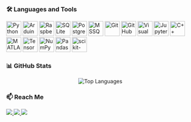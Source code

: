### 🛠️ Languages and Tools

<p align="left">
  <!-- Python -->
  <img src="https://cdn.jsdelivr.net/gh/devicons/devicon/icons/python/python-original.svg" height="40" alt="Python" />
  
  <!-- Arduino -->
  <img src="https://cdn.jsdelivr.net/gh/devicons/devicon/icons/arduino/arduino-original.svg" height="40" alt="Arduino" />

  <!-- Raspberry Pi -->
  <img src="https://cdn.jsdelivr.net/gh/devicons/devicon/icons/raspberrypi/raspberrypi-original.svg" height="40" alt="Raspberry Pi" />
  
  <!-- SQLite -->
  <img src="https://cdn.jsdelivr.net/gh/devicons/devicon/icons/sqlite/sqlite-original.svg" height="40" alt="SQLite" />

  <!-- PostgreSQL -->
  <img src="https://cdn.jsdelivr.net/gh/devicons/devicon/icons/postgresql/postgresql-original.svg" height="40" alt="PostgreSQL" />

  <!-- Microsoft SQL Server -->
  <img src="https://img.icons8.com/color/48/000000/microsoft-sql-server.png" height="40" alt="MSSQL" />

  <!-- Git -->
  <img src="https://cdn.jsdelivr.net/gh/devicons/devicon/icons/git/git-original.svg" height="40" alt="Git" />

  <!-- GitHub -->
  <img src="https://cdn.jsdelivr.net/gh/devicons/devicon/icons/github/github-original.svg" height="40" alt="GitHub" />

  <!-- VS Code -->
  <img src="https://cdn.jsdelivr.net/gh/devicons/devicon/icons/vscode/vscode-original.svg" height="40" alt="Visual Studio Code" />

  <!-- Jupyter Notebook -->
  <img src="https://cdn.jsdelivr.net/gh/devicons/devicon/icons/jupyter/jupyter-original.svg" height="40" alt="Jupyter Notebook" />

  <!-- C/C++ -->
  <img src="https://cdn.jsdelivr.net/gh/devicons/devicon/icons/cplusplus/cplusplus-original.svg" height="40" alt="C++" />

  <!-- MATLAB -->
  <img src="https://cdn.jsdelivr.net/gh/devicons/devicon/icons/matlab/matlab-original.svg" height="40" alt="MATLAB" />
  <!-- TensorFlow -->
  <img src="https://cdn.jsdelivr.net/gh/devicons/devicon/icons/tensorflow/tensorflow-original.svg" height="40" alt="TensorFlow" />

  <!-- NumPy -->
  <img src="https://cdn.jsdelivr.net/gh/devicons/devicon/icons/numpy/numpy-original.svg" height="40" alt="NumPy" />

  <!-- Pandas -->
  <img src="https://cdn.jsdelivr.net/gh/devicons/devicon/icons/pandas/pandas-original.svg" height="40" alt="Pandas" />

  <!-- Scikit-learn -->
  <img src="https://upload.wikimedia.org/wikipedia/commons/0/05/Scikit_learn_logo_small.svg" height="40" alt="scikit-learn" />
</p>


### 📊 GitHub Stats

<p align="center">
  <img src="https://github-readme-stats.vercel.app/api/top-langs/?username=EsraCesur4&layout=compact&theme=tokyonight" alt="Top Languages" />
</p>


### 📫 Reach Me</h3>

<p>
  <a href="https://www.linkedin.com/in/esracesur4/" target="_blank">
    <img src="https://img.shields.io/badge/LinkedIn-blue?style=for-the-badge&logo=linkedin&logoColor=white"/>
  </a>

  <a href="esracesur20@gmail.com">
    <img src="https://img.shields.io/badge/Email-D14836?style=for-the-badge&logo=gmail&logoColor=white"/>
  </a>

  <a href="https://medium.com/@esracesur20" target="_blank">
    <img src="https://img.shields.io/badge/Medium-12100E?style=for-the-badge&logo=medium&logoColor=white"/>
  </a>
</p>
